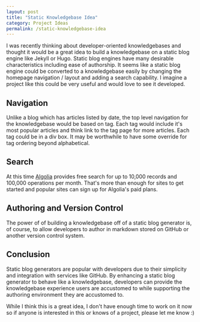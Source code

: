 ```yaml
---
layout: post
title: "Static Knowledgebase Idea"
category: Project Ideas
permalink: /static-knowledgebase-idea
---
```


I was recently thinking about developer-oriented knowledgebases and thought it would be a great idea to build a knowledgebase on a static blog engine like Jekyll or Hugo. Static blog engines have many desirable characteristics including ease of authorship. It seems like a static blog engine could be converted to a knowledgebase easily by changing the homepage navigation / layout and adding a search capability. I imagine a project like this could be very useful and would love to see it developed.

<!-- more -->

## Navigation

Unlike a blog which has articles listed by date, the top level navigation for the knowledgebase would be based on tag. Each tag would include it's most popular articles and think link to the tag page for more articles. Each tag could be in a div box. It may be worthwhile to have some override for tag ordering beyond alphabetical.

## Search

At this time [Algolia](https://www.algolia.com/) provides free search for up to 10,000 records and 100,000 operations per month. That's more than enough for sites to get started and popular sites can sign up for Algolia's paid plans.

## Authoring and Version Control

The power of of building a knowledgebase off of a static blog generator is, of course, to allow developers to author in markdown stored on GitHub or another version control system.

## Conclusion

Static blog generators are popular with developers due to their simplicity and integration with services like GitHub. By enhancing a static blog generator to behave like a knowledgebase, developers can provide the knowledgebase experience users are accustomed to while supporting the authoring environment they are accustomed to.

While I think this is a great idea, I don't have enough time to work on it now so if anyone is interested in this or knows of a project, please let me know :)

